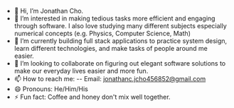 - 👋 Hi, I’m Jonathan Cho.
- 👀 I’m interested in making tedious tasks more efficient and engaging through software. I also love studying many different subjects especially numerical concepts (e.g. Physics, Computer Science, Math)
- 🌱 I’m currently building full stack applications to practice system design, learn different technologies, and make tasks of people around me easier.
- 💞️ I’m looking to collaborate on figuring out elegant software solutions to make our everyday lives easier and more fun.
- 📫 How to reach me:
-- Email: jonathanc.jcho456852@gmail.com
- 😄 Pronouns: He/Him/His
- ⚡ Fun fact: Coffee and honey don't mix well together.

<!---
hjblloop/hjblloop is a ✨ special ✨ repository because its `README.md` (this file) appears on your GitHub profile.
You can click the Preview link to take a look at your changes.
--->
